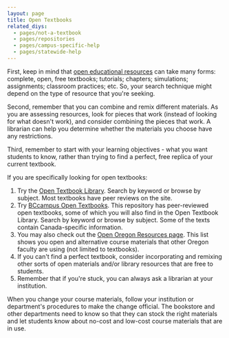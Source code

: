 ```yaml
---
layout: page
title: Open Textbooks
related_diys:
  - pages/not-a-textbook
  - pages/repositories
  - pages/campus-specific-help
  - pages/statewide-help
---
```


First, keep in mind that [open educational resources](https://en.wikipedia.org/wiki/Open_educational_resources)
can take many forms: complete, open, free textbooks; tutorials; chapters; simulations; assignments; classroom
practices; etc. So, your search technique might depend on the type of resource that you're seeking.

Second, remember that you can combine and remix different materials. As you are assessing resources, look
for pieces that work (instead of looking for what doesn't work), and consider combining the pieces that work.
A librarian can help you determine whether the materials you choose have any restrictions.

Third, remember to start with your learning objectives - what you want students to know, rather than trying to
find a perfect, free replica of your current textbook.

If you are specifically looking for open textbooks:

1.  Try the [Open Textbook Library](https://open.umn.edu/opentextbooks/). Search by keyword or browse by
subject. Most textbooks have peer reviews on the site.
2.  Try [BCcampus Open Textbooks](https://open.bccampus.ca/find-open-textbooks/). This repository has
peer-reviewed open textbooks, some of which you will also find in the Open Textbook Library. Search by keyword
or browse by subject. Some of the texts contain Canada-specific information.
3.  You may also check out the [Open Oregon Resources page](http://openoregon.org/resources/). This list shows
you open and alternative course materials that other Oregon faculty are using (not limited to textbooks).
4.  If you can't find a perfect textbook, consider incorporating and remixing other sorts of open materials
and/or library resources that are free to students.
5.  Remember that if you're stuck, you can always ask a librarian at your institution.

When you change your course materials, follow your institution or department's procedures to make the change
official. The bookstore and other departments need to know so that they can stock the right materials and let
students know about no-cost and low-cost course materials that are in use.

